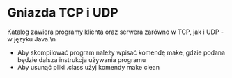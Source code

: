 # Gniazda TCP i UDP
Katalog zawiera programy klienta oraz serwera zarówno w TCP, jak i UDP - w języku Java.\n
- Aby skompilować program należy wpisać komendę make, gdzie podana będzie dalsza instrukcja używania programu
- Aby usunąć pliki .class użyj komendy make clean

